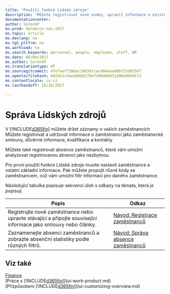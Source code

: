 ```yaml
---
title: "Použití funkce Lidské zdroje"
description: "Můžete registrovat nové osoby, upravit informace o existujícím personálu a zaznamenat a analyzovat absenci."
documentationcenter: 
author: SorenGP
ms.prod: dynamics-nav-2017
ms.topic: article
ms.devlang: na
ms.tgt_pltfrm: na
ms.workload: na
ms.search.keywords: personnel, people, employee, staff, HR
ms.date: 08/09/2017
ms.author: SorenGP
ms.translationtype: HT
ms.sourcegitcommit: 4fefaef7380ac10836fcac404eea006f55d8556f
ms.openlocfilehash: 6d23e1c4ae20db6276ef300dde831a90e8094573
ms.contentlocale: cs-cz
ms.lasthandoff: 10/16/2017

---
```

# <a name="manage-human-resources"></a>Správa Lidských zdrojů
V [!INCLUDE[d365fin](includes/d365fin_md.md)] můžete držet záznamy o vašich zaměstnancích Můžete registrovat a udržovat informace o zaměstnanci jako zaměstanecké smlouvy, důvěrné informace, kvalifikace a kontakty

Můžete také registrovat absence zaměstnanců, které vám umožní analyzovat registrovanou absenci jako nezbytnou.

Pro první použití funkce Lidské zdroje musíte nastavit zaměstnance a ostatní základní informace. Pak můžete propojit různé kódy se zaměstnancem, což vám umožní filtr informací pro daného zaměstnance.

Následující tabulka popisuje sekvenci úloh s odkazy na témata, která je popisují.

| Popis | Odkaz |
| --- | --- |
| Registrujte nové zaměstnance nebo upravte stávající a připojte související informace jako smlouvy nebo články. |[Návod: Registrace zaměstnanců](hr-how-register-employees.md) |
| Zaznamenejte absenci zaměstnanců a zobrazte absenční statistiky podle různých filtrů. |[Návod: Správa absence zaměstnanců](hr-how-manage-absence.md) |

## <a name="see-also"></a>Viz také
[Finance](finance.md)  
[Práce s [!INCLUDE[d365fin](includes/d365fin_md.md)]](ui-work-product.md)  
[Přizpůsobení [!INCLUDE[d365fin](includes/d365fin_md.md)]](ui-customizing-overview.md)        

